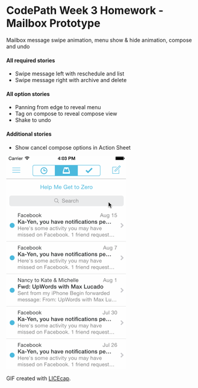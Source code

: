CodePath Week 3 Homework - Mailbox Prototype
============================================

Mailbox message swipe animation, menu show & hide animation, compose and undo

#### All required stories ####
* Swipe message left with reschedule and list
* Swipe message right with archive and delete

#### All option stories ####
* Panning from edge to reveal menu
* Tag on compose to reveal compose view
* Shake to undo

#### Additional stories ####
* Show cancel compose options in Action Sheet


![Video Walkthrough](Walkthrough.gif)


GIF created with [LICEcap](http://licecap.en.softonic.com/ "Download LICEcap").
